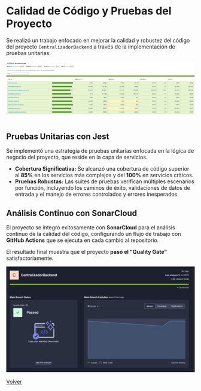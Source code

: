# Calidad de Código y Pruebas del Proyecto

Se realizó un trabajo enfocado en mejorar la calidad y robustez del código del proyecto `CentralizadorBackend` a través de la implementación de pruebas unitarias.

![Pruebas Unitarias](/Imagenes/PruebasUnitarias.png)


## Pruebas Unitarias con Jest

Se implementó una estrategia de pruebas unitarias enfocada en la lógica de negocio del proyecto, que reside en la capa de servicios.

* **Cobertura Significativa:** Se alcanzó una cobertura de código superior al **85%** en los servicios más complejos y del **100%** en servicios críticos.
* **Pruebas Robustas:** Las suites de pruebas verifican múltiples escenarios por función, incluyendo los caminos de éxito, validaciones de datos de entrada y el manejo de errores controlados y errores inesperados.

## Análisis Continuo con SonarCloud

El proyecto se integró exitosamente con **SonarCloud** para el análisis continuo de la calidad del código, configurando un flujo de trabajo con **GitHub Actions** que se ejecuta en cada cambio al repositorio.

El resultado final muestra que el proyecto **pasó el "Quality Gate"** satisfactoriamente.

![SonarCloud](/Imagenes/SonarCloud.png)


[Volver](https://github.com/federico1605/Documentacion_Cognicare/tree/main)